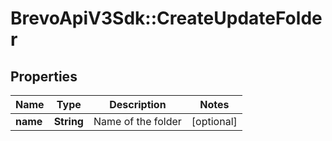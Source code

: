 # BrevoApiV3Sdk::CreateUpdateFolder

## Properties
Name | Type | Description | Notes
------------ | ------------- | ------------- | -------------
**name** | **String** | Name of the folder | [optional] 


